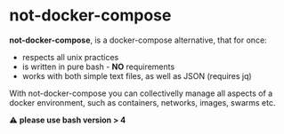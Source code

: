 # not-docker-compose
<b>not-docker-compose</b>, is a docker-compose alternative, that for once:
- respects all unix practices 
- is written in pure bash - <b>NO</b> requirements
- works with both simple text files, as well as JSON (requires jq) 

With not-docker-compose you can collectivelly manage all aspects of a docker environment, such as containers, networks, images, swarms etc.

:warning: <b>please use bash version > 4</b>
